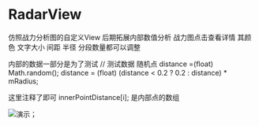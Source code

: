 # RadarView
仿照战力分析图的自定义View
后期拓展内部数值分析
战力图点击查看详情
其颜色 文字大小 间距 半径 分段数量都可以调整


内部的数据一部分是为了测试
//           测试数据    随机点
            distance =(float) Math.random();
            distance = (float) (distance < 0.2 ? 0.2 : distance) * mRadius;

这里注释了即可
innerPointDistance[i]; 是内部点的数组 



![演示](https://github.com/liangweihao/RadarView/blob/master/QQ20171021-141322-HD.gif?raw=true)；
